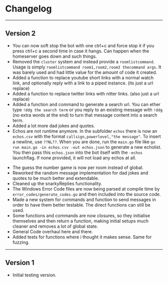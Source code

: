 # Changelog
---

## Version 2
- You can now soft stop the bot with one ctrl+c and force stop it if you press ctrl+c a second time in case it hangs. Can happen when the homeserver goes down and such things.
- Removed the `cluster` system and instead provide a `roomlistcommand`. Usage is simply `roomlistcommand room1,room2,room3 thecommand args`. It was barely used and had little value for the amount of code it created.
- Added a function to replace youtube short links with a normal watch link, and optionally reply with a link to a piped instance. (its just a url replace)
- Added a function to replace twitter links with nitter links. (also just a url replace)
- Added a function and command to generate a search url. You can ether type `!ddg the search term` or you reply to an existing message with `!ddg` (no extra words at the end) to turn that message content into a search term.
- Added a lot more dad jokes and quotes.
- Echos are not runtime anymore.
In the subfolder `echos` there is now an `echos.csv` with the format `callsign,powerlevel,"the message"`. To insert a newline, use `??NL??`.
When you are done, run the `main.go` file like `go run main.go -in echos.csv -out echos.json` to generate a new echolist. You then pass this `echos.json` into the bot itself with the `-echos` launchflag. If none provided, it will not load any echos at all.
>
- The guess the number game is now per room instead of global.
- Reworked the random message implementation for dad jokes and quotes to be much better and extendable.
- Cleaned up the snarkyReplies functionality.
- The Windows Error Code files are now being parsed at compile time by `error_codes/generate_codes.go` and then included into the source code.
- Made a new system for commands and function to send messages in order to have them better testable. The direct functions can still be used.
- Some functions and commands are now closures, so they initialise themselves and then return a function, making initial setups much cleaner and removes a lot of global state.
- General Code overhaul here and there.
- Added tests for functions where i thought it makes sense. Same for fuzzing.


---
## Version 1
 - Initial testing version.